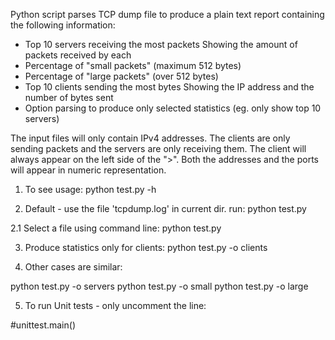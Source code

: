 Python script parses TCP dump file to produce a plain text report containing
the following information:

  * Top 10 servers receiving the most packets
    Showing the amount of packets received by each
  * Percentage of "small packets" (maximum 512 bytes)
  * Percentage of "large packets" (over 512 bytes)
  * Top 10 clients sending the most bytes
    Showing the IP address and the number of bytes sent
  * Option parsing to produce only selected statistics
    (eg. only show top 10 servers)

The input files will only contain IPv4 addresses. The clients are only sending
packets and the servers are only receiving them. The client will always appear
on the left side of the ">". Both the addresses and the ports will appear in
numeric representation.


1. To see usage:
python test.py -h 

2. Default - use the file 'tcpdump.log' in current dir. run:
python test.py

2.1 Select a file using command line:
python test.py <filename>

3.  Produce statistics only for clients:
python test.py -o clients

4.  Other cases are similar:

python test.py -o servers 
python test.py -o small
python test.py -o large

5. To run Unit tests - only uncomment the line:

#unittest.main()



